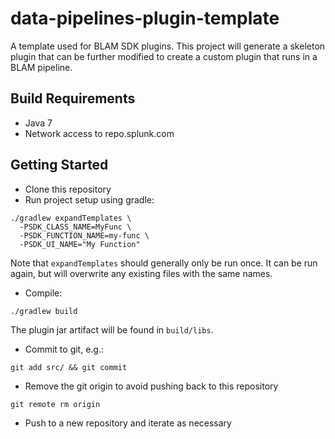 # data-pipelines-plugin-template

A template used for BLAM SDK plugins. This project will generate a skeleton plugin that can be further modified
to create a custom plugin that runs in a BLAM pipeline.

## Build Requirements

* Java 7
* Network access to repo.splunk.com

## Getting Started

* Clone this repository
* Run project setup using gradle:

```
./gradlew expandTemplates \
  -PSDK_CLASS_NAME=MyFunc \
  -PSDK_FUNCTION_NAME=my-func \
  -PSDK_UI_NAME="My Function"
```

Note that `expandTemplates` should generally only be run once. It can be run again, but will overwrite any existing files
with the same names.

* Compile:

```
./gradlew build
```

The plugin jar artifact will be found in `build/libs`.

* Commit to git, e.g.:

```
git add src/ && git commit
```

* Remove the git origin to avoid pushing back to this repository

```
git remote rm origin
```

* Push to a new repository and iterate as necessary